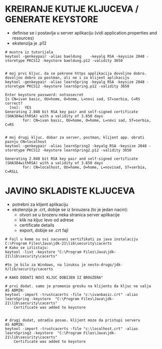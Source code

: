 # KREIRANJE KUTIJE KLJUCEVA / GENERATE KEYSTORE
  * definise se i postavlja u server aplikaciju (vidi application.properties and resources)
  * ekstenzija je .p12

```
# mustra iz tutorijala
keytool -genkeypair -alias baeldung    -keyalg RSA -keysize 2048 -storetype PKCS12 -keystore baeldung.p12 -validity 3650


# moj prvi kljuc. da se pokrene https applikacija dovoljno dobro. dovoljno dobro za postman, ali ne i za klijent aplikaciju
keytool -genkeypair -alias learnSpring -keyalg RSA -keysize 2048 -storetype PKCS12 -keystore learnSpring.p12 -validity 3650

Enter keystore password: notsosecret
Is CN=ivan basic, OU=home, O=home, L=novi sad, ST=serbia, C=RS correct?
  [no]:  YES
Generating 2.048 bit RSA key pair and self-signed certificate (SHA384withRSA) with a validity of 3.650 days
        for: CN=ivan basic, OU=home, O=home, L=novi sad, ST=serbia, C=RS  


# moj drugi kljuc. dobar za server, postman, klijent app. obrati paznju CN=localhost
keytool -genkeypair -alias learnSpring2 -keyalg RSA -keysize 2048 -storetype PKCS12 -keystore learnSpring2.p12 -validity 3650

Generating 2.048 bit RSA key pair and self-signed certificate (SHA384withRSA) with a validity of 3.650 days
        for: CN=localhost, OU=home, O=home, L=novisad, ST=serbia, C=RSLL
```



# JAVINO SKLADISTE KLJUCEVA
   * potrebni za klijent aplikaciju     
   * ekstenzija je .crt, dobije se iz brouzera (to je jedan nacin): 
     * otvori se u brozeru neka stranica server aplikacije 
     * klik na kljuc levo od adrese
     * certificate details 
     * export, dobije se .crt fajl

```
# Fajl u kome su svi sacuvani sertifikati za java instalaciju
C:\Program Files\Java\jdk-21\lib\security\cacerts
# Kako se izlistaju:
keytool -list -keystore "C:\Program Files\Java\jdk-21\lib\security\cacerts"

#to je bilo za Windows, na linuksu je nesto-drugo/jdk-X/lib/security/cacerts

# KAKO DODATI NOVI KLJUC DOBIJEN IZ BROUZERA"

# prvi dodat. samo je promenio gresku na klijentu da kljuc ne valja
AS ADMIN:
keytool -import -trustcacerts -file "c:\ivanbasic.crt" -alias learnSpring -keystore  "C:\Program Files\Java\jdk-21\lib\security\cacerts"
    Certificate was added to keystore
    
  
# drugi dodat, odradio posao. klijent moze da pristupi serveru
AS ADMIN:
keytool -import -trustcacerts -file "c:\localhost.crt" -alias learnSpring2 -keystore  "C:\Program Files\Java\jdk-21\lib\security\cacerts"
    Certificate was added to keystore
```
